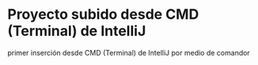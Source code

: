 <h1>Proyecto subido desde CMD (Terminal) de IntelliJ</h1>
primer inserción desde CMD (Terminal) de IntelliJ por medio de comandor
